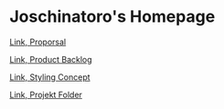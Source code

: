 # Joschinatoro's Homepage

[Link, Proporsal](https://github.com/DBsMOJO/WMC_Summer-Project/blob/main/proposal.md)

[Link, Product Backlog](https://github.com/DBsMOJO/WMC_Summer-Project/blob/main/SCRUM/MonitoringSheet.md)

[Link, Styling Concept](https://github.com/DBsMOJO/WMC_Summer-Project/blob/main/Design/styling-concept.md)

[Link, Projekt Folder](https://github.com/DBsMOJO/WMC_Summer-Project/tree/main/Project-Folder)
